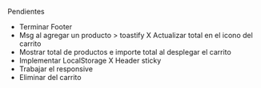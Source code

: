 
Pendientes

* Terminar Footer
* Msg al agregar un producto > toastify
X Actualizar total en el icono del carrito
* Mostrar total de productos e importe total al desplegar el carrito
* Implementar LocalStorage
X Header sticky
* Trabajar el responsive
* Eliminar del carrito